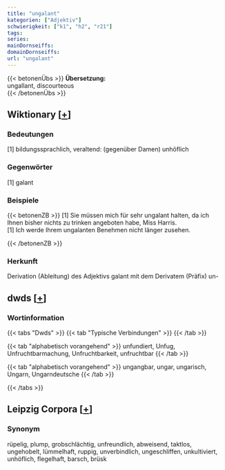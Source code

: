 ```yaml
---
title: "ungalant"
kategorien: ["Adjektiv"]
schwierigkeit: ["k1", "h2", "r21"]
tags:
series:
mainDornseiffs:
domainDornseiffs:
url: "ungalant"
---
```


{{< betonenÜbs >}}
**Übersetzung:**  
ungallant, discourteous  
{{< /betonenÜbs >}}

## Wiktionary [[+](https://de.wiktionary.org/wiki/ungalant)]

### Bedeutungen
[1] bildungssprachlich, veraltend: (gegenüber Damen) unhöflich  

### Gegenwörter
[1] galant  

### Beispiele
{{< betonenZB >}}
[1] Sie müssen mich für sehr ungalant halten, da ich Ihnen bisher nichts zu trinken angeboten habe, Miss Harris.  
[1] Ich werde Ihrem ungalanten Benehmen nicht länger zusehen.  

{{< /betonenZB >}}
### Herkunft
Derivation (Ableitung) des Adjektivs galant mit dem Derivatem (Präfix) un-  



## dwds [[+](https://www.dwds.de/wb/ungalant)]

### Wortinformation
{{< tabs "Dwds" >}}
{{< tab "Typische Verbindungen" >}}
{{< /tab >}}

{{< tab "alphabetisch vorangehend" >}}
unfundiert, Unfug, Unfruchtbarmachung, Unfruchtbarkeit, unfruchtbar
{{< /tab >}}

{{< tab "alphabetisch vorangehend" >}}
ungangbar, ungar, ungarisch, Ungarn, Ungarndeutsche
{{< /tab >}}

{{< /tabs >}}

## Leipzig Corpora [[+](https://corpora.uni-leipzig.de/en/res?word=ungalant&corpusId=deu_newscrawl-public_2018)]


### Synonym
rüpelig, plump, grobschlächtig, unfreundlich, abweisend, taktlos, ungehobelt, lümmelhaft, ruppig, unverbindlich, ungeschliffen, unkultiviert, unhöflich, flegelhaft, barsch, brüsk

